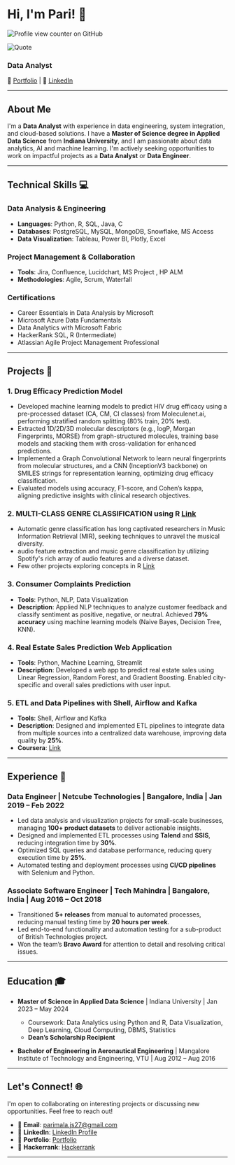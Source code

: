 # Hi, I'm Pari! 👋
![Profile view counter on GitHub](https://komarev.com/ghpvc/?username=pari1jay&color=green)

![Quote](https://quotes-github-readme.vercel.app/api?type=horizontal&theme=radical)


### Data Analyst
🔗 [Portfolio](https://rimapala.my.canva.site/) | 🔗 [LinkedIn](https://www.linkedin.com/in/parimala-anja/) 

---

## About Me
I'm a **Data Analyst** with experience in data engineering, system integration, and cloud-based solutions. I have a **Master of Science degree in Applied Data Science** from **Indiana University**, and I am passionate about data analytics, AI and machine learning. 
I'm actively seeking opportunities to work on impactful projects as a **Data Analyst** or **Data Engineer**.  

---

## Technical Skills 💻

### Data Analysis & Engineering
- **Languages**: Python, R, SQL, Java, C  
- **Databases**: PostgreSQL, MySQL, MongoDB, Snowflake, MS Access  
- **Data Visualization**: Tableau, Power BI, Plotly, Excel  

### Project Management & Collaboration
- **Tools**: Jira, Confluence, Lucidchart, MS Project  , HP ALM
- **Methodologies**: Agile, Scrum, Waterfall  

### Certifications
- Career Essentials in Data Analysis by Microsoft  
- Microsoft Azure Data Fundamentals  
- Data Analytics with Microsoft Fabric  
- HackerRank SQL, R (Intermediate)  
- Atlassian Agile Project Management Professional  

---

## Projects 🚀

### 1. Drug Efficacy Prediction Model 
- Developed machine learning models to predict HIV drug efficacy using a pre-processed dataset (CA, CM, CI classes) 
from Moleculenet.ai, performing stratified random splitting (80% train, 20% test). 
- Extracted 1D/2D/3D molecular descriptors (e.g., logP, Morgan Fingerprints, MORSE) from graph-structured molecules, 
training base models and stacking them with cross-validation for enhanced predictions. 
- Implemented a Graph Convolutional Network to learn neural fingerprints from molecular structures, and a CNN 
(InceptionV3 backbone) on SMILES strings for representation learning, optimizing drug efficacy classification.  
- Evaluated models using accuracy, F1-score, and Cohen’s kappa, aligning predictive insights with clinical research 
objectives. 

### 2. MULTI-CLASS GENRE CLASSIFICATION  using R [Link](https://github.com/pari1jay/Spotify-classification-R)
- Automatic genre classification has long captivated researchers in Music Information Retrieval (MIR), seeking techniques to unravel the musical diversity. 
- audio feature extraction and music genre classification by utilizing Spotify's rich array of audio features and a diverse dataset.
- Few other projects exploring concepts in R [Link](https://rpubs.com/Pari__)


### 3. Consumer Complaints Prediction
- **Tools**: Python, NLP, Data Visualization  
- **Description**: Applied NLP techniques to analyze customer feedback and classify sentiment as positive, negative, or neutral. Achieved **79% accuracy** using machine learning models (Naive Bayes, Decision Tree, KNN).  


### 4. Real Estate Sales Prediction Web Application
- **Tools**: Python, Machine Learning, Streamlit  
- **Description**: Developed a web app to predict real estate sales using Linear Regression, Random Forest, and Gradient Boosting. Enabled city-specific and overall sales predictions with user input.  
 

### 5. ETL and Data Pipelines with Shell, Airflow and Kafka
- **Tools**: Shell, Airflow and Kafka
- **Description**: Designed and implemented ETL pipelines to integrate data from multiple sources into a centralized data warehouse, improving data quality by **25%**.  
- **Coursera**: [Link](https://www.coursera.org/learn/etl-and-data-pipelines-shell-airflow-kafka/home/)

---

## Experience 💼

### Data Engineer | Netcube Technologies | Bangalore, India | Jan 2019 – Feb 2022  
- Led data analysis and visualization projects for small-scale businesses, managing **100+ product datasets** to deliver actionable insights.  
- Designed and implemented ETL processes using **Talend** and **SSIS**, reducing integration time by **30%**.  
- Optimized SQL queries and database performance, reducing query execution time by **25%**.  
- Automated testing and deployment processes using **CI/CD pipelines** with Selenium and Python.  

### Associate Software Engineer | Tech Mahindra | Bangalore, India | Aug 2016 – Oct 2018  
- Transitioned **5+ releases** from manual to automated processes, reducing manual testing time by **20 hours per week**.  
- Led end-to-end functionality and automation testing for a sub-product of British Technologies project.  
- Won the team’s **Bravo Award** for attention to detail and resolving critical issues.  

---

## Education 🎓
- **Master of Science in Applied Data Science** | Indiana University | Jan 2023 – May 2024  
  - Coursework: Data Analytics using Python and R, Data Visualization, Deep Learning, Cloud Computing, DBMS, Statistics  
  - **Dean’s Scholarship Recipient**  

- **Bachelor of Engineering in Aeronautical Engineering** | Mangalore Institute of Technology and Engineering, VTU | Aug 2012 – Aug 2016  

---

## Let's Connect! 🌐
I'm open to collaborating on interesting projects or discussing new opportunities. Feel free to reach out!  
- 📧 **Email**: parimala.js27@gmail.com  
- 🔗 **LinkedIn**: [LinkedIn Profile](https://www.linkedin.com/in/parimala-anja/)  
- 🔗 **Portfolio**: [Portfolio](https://rimapala.my.canva.site/)
- 🔗 **Hackerrank**: [Hackerrank](https://www.hackerrank.com/profile/parimala_js27)

---


